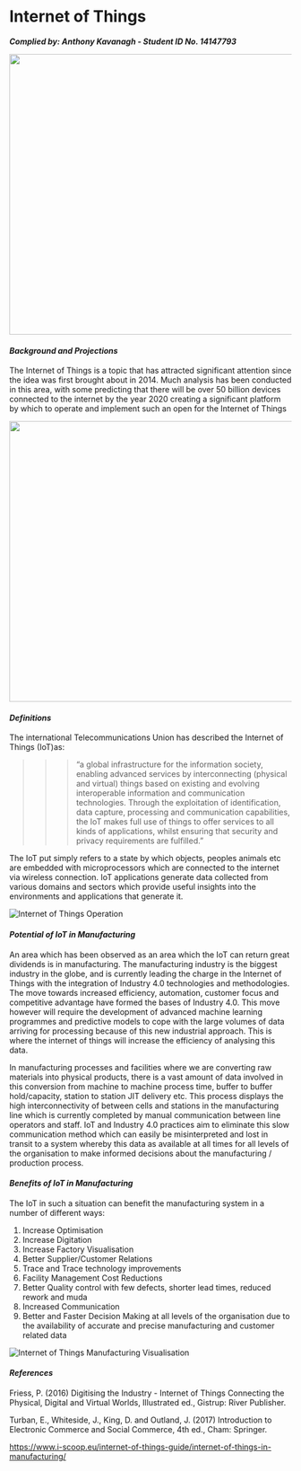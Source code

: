 Internet of Things
===========================

***Complied by: Anthony Kavanagh - Student ID No. 14147793***

<img src="https://github.com/ULStats/MA4128Assessment-2018/blob/master/IOT/Internet%20of%20Things%20Photos%20Anthony%20Kavanagh/Internet%20of%20Things%20Cover.png" width="700" height="500">

#### *_Background and Projections_*

The Internet of Things is a topic that has attracted significant attention since the idea was first brought about in 2014. Much analysis has been conducted in this area, with some predicting that there will be over 50 billion devices connected to the internet by the year 2020 creating a significant platform by which to operate and implement such an open for the Internet of Things

<img src="https://github.com/ULStats/MA4128Assessment-2018/blob/master/IOT/Internet%20of%20Things%20Photos%20Anthony%20Kavanagh/Internet%20of%20Things%20Projections.png" width="700" height="500">

#### *_Definitions_*

The international Telecommunications Union has described the Internet of Things (IoT)as:

>>> “a global infrastructure for the information society, enabling advanced services by interconnecting (physical and virtual) things based on existing and evolving interoperable information and communication technologies. Through the exploitation of identification, data capture, processing and communication capabilities, the IoT makes full use of things to offer services to all kinds of applications, whilst ensuring that security and privacy requirements are fulfilled.”

The IoT put simply refers to a state by which objects, peoples animals etc are embedded with microprocessors which are connected to the internet via wireless connection. IoT applications generate data collected from various domains and sectors which provide useful insights into the environments and applications that generate it. 

![Internet of Things Operation](https://github.com/ULStats/MA4128Assessment-2018/blob/master/IOT/Internet%20of%20Things%20Photos%20Anthony%20Kavanagh/Internet%20of%20Things%20Operation.png)

#### *_Potential of IoT in Manufacturing_*

An area which has been observed as an area which the IoT can return great dividends is in manufacturing.  The manufacturing industry is the biggest industry in the globe, and is currently leading the charge in the Internet of Things with the integration of Industry 4.0 technologies and methodologies. The move towards increased efficiency, automation, customer focus and competitive advantage have formed the bases of Industry 4.0. This move however will require the development of advanced machine learning programmes and predictive models to cope with the large volumes of data arriving for processing because of this new industrial approach. This is where the internet of things will increase the efficiency of analysing this data.

In manufacturing processes and facilities where we are converting raw materials into physical products, there is a vast amount of data involved in this conversion from machine to machine process time, buffer to buffer hold/capacity, station to station JIT delivery etc. This process displays the high interconnectivity of between cells and stations in the manufacturing line which is currently completed by manual communication between line operators and staff. IoT and Industry 4.0 practices aim to eliminate this slow communication method which can easily be misinterpreted and lost in transit to a system whereby this data as available at all times for all levels of the organisation to make informed decisions about the manufacturing / production process. 

#### *_Benefits of IoT in Manufacturing_*

The IoT in such a situation can benefit the manufacturing system in a number of different ways:
1.	Increase Optimisation
2.	Increase Digitation
3.	Increase Factory Visualisation
4.	Better Supplier/Customer Relations
5.	Trace and Trace technology improvements
6.	Facility Management Cost Reductions 
7.	Better Quality control with few defects, shorter lead times, reduced rework and muda
8.	Increased Communication
9.	Better and Faster Decision Making at all levels of the organisation due to the availability of accurate and precise manufacturing and customer related data 

![Internet of Things Manufacturing Visualisation](https://github.com/ULStats/MA4128Assessment-2018/blob/master/IOT/Internet%20of%20Things%20Photos%20Anthony%20Kavanagh/Internet%20of%20Things%20Manufacturing%20Visualisation.png)

#### *_References_*

Friess, P. (2016) Digitising the Industry - Internet of Things Connecting the Physical, Digital and Virtual Worlds, Illustrated ed., Gistrup: River Publisher.

Turban, E., Whiteside, J., King, D. and Outland, J. (2017) Introduction to Electronic Commerce and Social Commerce, 4th ed., Cham: Springer.

https://www.i-scoop.eu/internet-of-things-guide/internet-of-things-in-manufacturing/
